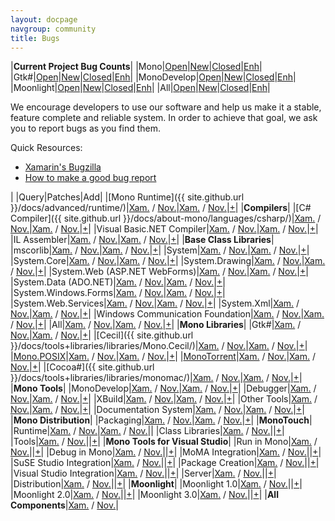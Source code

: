 ```yaml
---
layout: docpage
navgroup: community
title: Bugs
---
```


|**Current Project Bug Counts**|
|Mono|[Open](http://bit.ly/oFNqoB)|[New](http://bit.ly/qDRd1q)|[Closed](http://bit.ly/pkiH1n)|[Enh](http://bit.ly/mZR3GA)|
|Gtk\#|[Open](http://bit.ly/nmaRb7)|[New](http://bit.ly/ozmLiG)|[Closed](http://bit.ly/pmHfaP)|[Enh](http://bit.ly/n9smSK)|
|MonoDevelop|[Open](http://bit.ly/qATfJN)|[New](http://bit.ly/mQQDhs)|[Closed](http://bit.ly/q3lhBv)|[Enh](http://bit.ly/mScNU6)|
|Moonlight|[Open](http://bit.ly/q1TD0F)|[New](http://bit.ly/ny8zKf)|[Closed](http://bit.ly/ofqRTD)|[Enh](http://bit.ly/mXqpYZ)|
|All|[Open](http://bit.ly/mSOAOJ)|[New](http://bit.ly/nW0moo)|[Closed](http://bit.ly/qVFVtZ)|[Enh](http://bit.ly/nzApEt)|

We encourage developers to use our software and help us make it a stable, feature complete and reliable system. In order to achieve that goal, we ask you to report bugs as you find them.

Quick Resources:

-   [Xamarin's Bugzilla](http://bugzilla.xamarin.com/index.cgi)
-   [How to make a good bug report](#how-to-make-a-good-bug-report)

|  |Query|Patches|Add|
|[Mono Runtime]({{ site.github.url }}/docs/advanced/runtime/)|[Xam.](http://bit.ly/qNGtOO "Xamarin") / [Nov.](http://bit.ly/piDqhE "Novell")|[Xam.](http://bit.ly/rpD4oL "Xamarin") / [Nov.](http://bit.ly/qyRtsB "Novell")|[+](http://bit.ly/qFa0pT "Xamarin")|
|**Compilers**|
|[C\# Compiler]({{ site.github.url }}/docs/about-mono/languages/csharp/)|[Xam.](http://bit.ly/pLXbcr "Xamarin") / [Nov.](http://bit.ly/pgvFCp "Novell")|[Xam.](http://bit.ly/q5Z5w2 "Xamarin") / [Nov.](http://bit.ly/oYdff3 "Novell")|[+](http://bit.ly/nMPh7j "Xamarin")|
|Visual Basic.NET Compiler|[Xam.](http://bit.ly/qn5prW "Xamarin") / [Nov.](http://bit.ly/qFpQBm "Novell")|[Xam.](http://bit.ly/nS2eX3 "Xamarin") / [Nov.](http://bit.ly/njjI5Y "Novell")|[+](http://bit.ly/pr5JNH "Xamarin")|
|IL Assembler|[Xam.](http://bit.ly/r62Sps "Xamarin") / [Nov.](http://bit.ly/pHbu9C "Novell")|[Xam.](http://bit.ly/pFkVjl "Xamarin") / [Nov.](http://bit.ly/nul5Bq "Novell")|[+](http://bit.ly/osy474 "Xamarin")|
|**Base Class Libraries**|
|mscorlib|[Xam.](http://bit.ly/pPZX7P "Xamarin") / [Nov.](http://bit.ly/oFrHkh "Novell")|[Xam.](http://bit.ly/oovik3 "Xamarin") / [Nov.](http://bit.ly/qDTvfE "Novell")|[+](http://bit.ly/o5POD0 "Xamarin")|
|System|[Xam.](http://bit.ly/nExroA "Xamarin") / [Nov.](http://bit.ly/p8o4fv "Novell")|[Xam.](http://bit.ly/p0tRyL "Xamarin") / [Nov.](http://bit.ly/odydQR "Novell")|[+](http://bit.ly/nqoP5o "Xamarin")|
|System.Core|[Xam.](http://bit.ly/oyL3mv "Xamarin") / [Nov.](http://bit.ly/qNf9FU "Novell")|[Xam.](http://bit.ly/rjIqjZ "Xamarin") / [Nov.](http://bit.ly/raOufg "Novell")|[+](http://bit.ly/pv3bF6 "Xamarin")|
|System.Drawing|[Xam.](http://bit.ly/nHiSJ0 "Xamarin") / [Nov.](http://bit.ly/rmoMQV "Novell")|[Xam.](http://bit.ly/ppPafT "Xamarin") / [Nov.](http://bit.ly/r8bxew "Novell")|[+](http://bit.ly/mQERaW "Xamarin")|
|System.Web (ASP.NET WebForms)|[Xam.](http://bit.ly/q4dmmw "Xamarin") / [Nov.](http://bit.ly/mY9nB9 "Novell")|[Xam.](http://bit.ly/o0SZIJ "Xamarin") / [Nov.](http://bit.ly/nVQ8UQ "Novell")|[+](http://bit.ly/q5vmyP "Xamarin")|
|System.Data (ADO.NET)|[Xam.](http://bit.ly/nvi6vm "Xamarin") / [Nov.](http://bit.ly/ocA5sF "Novell")|[Xam.](http://bit.ly/qI9pZG "Xamarin") / [Nov.](http://bit.ly/pmZ58y "Novell")|[+](http://bit.ly/niuj3K "Xamarin")|
|System.Windows.Forms|[Xam.](http://bit.ly/r3suMw "Xamarin") / [Nov.](http://bit.ly/oAu1sQ "Novell")|[Xam.](http://bit.ly/qtMvVH "Xamarin") / [Nov.](http://bit.ly/ptjZUG "Novell")|[+](http://bit.ly/mQFpPw "Xamarin")|
|System.Web.Services|[Xam.](http://bit.ly/pHrT5P "Xamarin") / [Nov.](http://bit.ly/p6gYl2 "Novell")|[Xam.](http://bit.ly/oZVDhc "Xamarin") / [Nov.](http://bit.ly/ppXGrJ "Novell")|[+](http://bit.ly/pruqTA "Xamarin")|
|System.Xml|[Xam.](http://bit.ly/q2O2FO "Xamarin") / [Nov.](http://bit.ly/nHOmym "Novell")|[Xam.](http://bit.ly/qsTWwz "Xamarin") / [Nov.](http://bit.ly/nDMRa0 "Novell")|[+](http://bit.ly/nUAZRy "Xamarin")|
|Windows Communication Foundation|[Xam.](http://bit.ly/oVTpsa "Xamarin") / [Nov.](http://bit.ly/odysyK "Novell")|[Xam.](http://bit.ly/nCrC3W "Xamarin") / [Nov.](http://bit.ly/rhgTwO "Novell")|[+](http://bit.ly/qShhaj "Xamarin")|
|All|[Xam.](http://bit.ly/ojUs8Z "Xamarin") / [Nov.](http://bit.ly/pz2Wyo "Novell")|[Xam.](http://bit.ly/qbgGOv "Xamarin") / [Nov.](http://bit.ly/p3tC9h "Novell")|[+](http://bit.ly/pwJPRR "Xamarin")|
|**Mono Libraries**|
|Gtk\#|[Xam.](http://bit.ly/qmHNfN "Xamarin") / [Nov.](http://bit.ly/pGw0Zs "Novell")|[Xam.](http://bit.ly/r6GSa2 "Xamarin") / [Nov.](http://bit.ly/pkfNJL "Novell")|[+](http://bit.ly/qexnQE "Xamarin")|
|[Cecil]({{ site.github.url }}/docs/tools+libraries/libraries/Mono.Cecil/)|[Xam.](http://bit.ly/q1t8LW "Xamarin") / [Nov.](http://bit.ly/nEMm5I "Novell")|[Xam.](http://bit.ly/nxY3CE "Xamarin") / [Nov.](http://bit.ly/nZ82qD "Novell")|[+](http://bit.ly/pI7Ed4 "Xamarin")|
|[Mono.POSIX](http://www.go-mono.com/docs/index.aspx?tlink=0@N%3AMono.Posix)|[Xam.](http://bit.ly/pZOch2 "Xamarin") / [Nov.](http://bit.ly/nGMz0l "Novell")|[Xam.](http://bit.ly/oKogCJ "Xamarin") / [Nov.](http://bit.ly/mWudm3 "Novell")|[+](http://bit.ly/na5iZl "Xamarin")|
|[MonoTorrent](http://www.monotorrent.com/)|[Xam.](http://bit.ly/nFYiTT "Xamarin") / [Nov.](http://bit.ly/pMDgzi "Novell")|[Xam.](http://bit.ly/pJc8MI "Xamarin") / [Nov.](http://bit.ly/nXiHVk "Novell")|[+](http://bit.ly/r3ow8n "Xamarin")|
|[Cocoa\#]({{ site.github.url }}/docs/tools+libraries/libraries/monomac/)|[Xam.](http://bit.ly/mWgLTu "Xamarin") / [Nov.](http://bit.ly/n7MILU "Novell")|[Xam.](http://bit.ly/rih873 "Xamarin") / [Nov.](http://bit.ly/pKAwk2 "Novell")|[+](http://bit.ly/nqjaKm "Xamarin")|
|**Mono Tools**|
|MonoDevelop|[Xam.](http://bit.ly/nw6UD9 "Xamarin") / [Nov.](http://bit.ly/r7tTW7 "Novell")|[Xam.](http://bit.ly/nLJdTD "Xamarin") / [Nov.](http://bit.ly/pZo9OA "Novell")|[+](http://bit.ly/rocpLc "Xamarin")|
|Debugger|[Xam.](http://bit.ly/pxrwXg "Xamarin") / [Nov.](http://bit.ly/pmzOxc "Novell")|[Xam.](http://bit.ly/nG8DRQ "Xamarin") / [Nov.](http://bit.ly/pVj97L "Novell")|[+](http://bit.ly/ns8RQd "Xamarin")|
|XBuild|[Xam.](http://bit.ly/nHBiCh "Xamarin") / [Nov.](http://bit.ly/rafIrr "Novell")|[Xam.](http://bit.ly/r6MovV "Xamarin") / [Nov.](http://bit.ly/qjOLYB "Novell")|[+](http://bit.ly/oiyAb3 "Xamarin")|
|Other Tools|[Xam.](http://bit.ly/r0glu7 "Xamarin") / [Nov.](http://bit.ly/okkvqB "Novell")|[Xam.](http://bit.ly/r4QYOE "Xamarin") / [Nov.](http://bit.ly/qOrFLO "Novell")|[+](http://bit.ly/n1CgyX "Xamarin")|
|Documentation System|[Xam.](http://bit.ly/oBGx5M "Xamarin") / [Nov.](http://bit.ly/py5Ivz "Novell")|[Xam.](http://bit.ly/nQZjqu "Xamarin") / [Nov.](http://bit.ly/qGmX2g "Novell")|[+](http://bit.ly/nBorfH "Xamarin")|
|**Mono Distribution**|
|Packaging|[Xam.](http://bit.ly/nlfQqb "Xamarin") / [Nov.](http://bit.ly/pxyCWV "Novell")|[Xam.](http://bit.ly/raJny3 "Xamarin") / [Nov.](http://bit.ly/pyWXoF "Novell")|[+](http://bit.ly/pUaPM7 "Xamarin")|
|**MonoTouch**|
|Runtime|[Xam.](http://bit.ly/pnB58v "Xamarin") / [Nov.](http://bit.ly/nOQyJB "Novell")|[Xam.](http://bit.ly/pyB26y "Xamarin") / [Nov.](http://bit.ly/oGGCvh "Novell")||
|Class Libraries|[Xam.](http://bit.ly/pd3rZb "Xamarin") / [Nov.](http://bit.ly/mWx55j "Novell")||[+](http://bit.ly/qGT7oI "Xamarin")|
|Tools|[Xam.](http://bit.ly/nvbm3p "Xamarin") / [Nov.](http://bit.ly/rtoPoL "Novell")||[+](http://bit.ly/oN2fR8 "Xamarin")|
|**Mono Tools for Visual Studio**|
|Run in Mono|[Xam.](http://bit.ly/pyTurq "Xamarin") / [Nov.](http://bit.ly/nltsk0 "Novell")||[+](http://bit.ly/mUqW9b "Xamarin")|
|Debug in Mono|[Xam.](http://bit.ly/p0jtlj "Xamarin") / [Nov.](http://bit.ly/qEwtNO "Novell")||[+](http://bit.ly/mUqW9b "Xamarin")|
|MoMA Integration|[Xam.](http://bit.ly/o2cpA3 "Xamarin") / [Nov.](http://bit.ly/nc086z "Novell")||[+](http://bit.ly/mUqW9b "Xamarin")|
|SuSE Studio Integration|[Xam.](http://bit.ly/nH8fYn "Xamarin") / [Nov.](http://bit.ly/pwO8aw "Novell")||[+](http://bit.ly/mUqW9b "Xamarin")|
|Package Creation|[Xam.](http://bit.ly/oTrZlD "Xamarin") / [Nov.](http://bit.ly/q0x364 "Novell")||[+](http://bit.ly/mUqW9b "Xamarin")|
|Visual Studio Integration|[Xam.](http://bit.ly/pvvZeT "Xamarin") / [Nov.](http://bit.ly/obnyNr "Novell")||[+](http://bit.ly/mUqW9b "Xamarin")|
|Server|[Xam.](http://bit.ly/q5IQcO "Xamarin") / [Nov.](http://bit.ly/pHOZze "Novell")||[+](http://bit.ly/mUqW9b "Xamarin")|
|Distribution|[Xam.](http://bit.ly/nKg57k "Xamarin") / [Nov.](http://bit.ly/qMVRLG "Novell")||[+](http://bit.ly/mUqW9b "Xamarin")|
|**Moonlight**|
|Moonlight 1.0|[Xam.](http://bit.ly/qPWHiY "Xamarin") / [Nov.](http://bit.ly/mWMNuQ "Novell")||[+](http://bit.ly/nbtQ3U "Xamarin")|
|Moonlight 2.0|[Xam.](http://bit.ly/q8o3sx "Xamarin") / [Nov.](http://bit.ly/oHWbOS "Novell")||[+](http://bit.ly/mUm4A7 "Xamarin")|
|Moonlight 3.0|[Xam.](http://bit.ly/pT0tpe "Xamarin") / [Nov.](http://bit.ly/oDdbvE "Novell")||[+](http://bit.ly/pCQYMt "Xamarin")|
|**All Components**|[Xam.](http://bit.ly/o559bN "Xamarin") / [Nov.](http://bit.ly/n3yI3L "Novell")|
